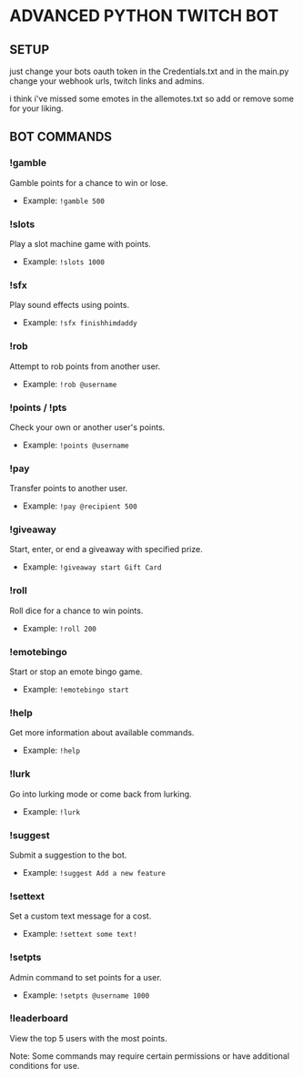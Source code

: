 # ADVANCED PYTHON TWITCH BOT
## SETUP
just change your bots oauth token in the Credentials.txt and in the main.py change your webhook urls, twitch links and admins.

i think i've missed some emotes in the allemotes.txt so add or remove some for your liking. 

## BOT COMMANDS

### !gamble
Gamble points for a chance to win or lose.
- Example: `!gamble 500`

### !slots
Play a slot machine game with points.
- Example: `!slots 1000`

### !sfx
Play sound effects using points.
- Example: `!sfx finishhimdaddy`

### !rob
Attempt to rob points from another user.
- Example: `!rob @username`

### !points / !pts
Check your own or another user's points.
- Example: `!points @username`

### !pay
Transfer points to another user.
- Example: `!pay @recipient 500`

### !giveaway
Start, enter, or end a giveaway with specified prize.
- Example: `!giveaway start Gift Card`

### !roll
Roll dice for a chance to win points.
- Example: `!roll 200`

### !emotebingo
Start or stop an emote bingo game.
- Example: `!emotebingo start`

### !help
Get more information about available commands.
- Example: `!help`

### !lurk
Go into lurking mode or come back from lurking.
- Example: `!lurk`

### !suggest
Submit a suggestion to the bot.
- Example: `!suggest Add a new feature`

### !settext
Set a custom text message for a cost.
- Example: `!settext some text!`

### !setpts
Admin command to set points for a user.
- Example: `!setpts @username 1000`

### !leaderboard
View the top 5 users with the most points.

Note: Some commands may require certain permissions or have additional conditions for use.
